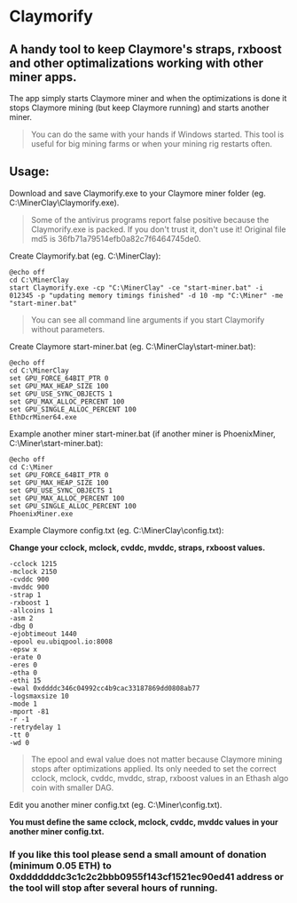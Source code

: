 # Claymorify

## A handy tool to keep Claymore's straps, rxboost and other optimalizations working with other miner apps.

The app simply starts Claymore miner and when the optimizations is done it stops Claymore mining (but keep Claymore running) and starts another miner.

> You can do the same with your hands if Windows started. This tool is useful for big mining farms or when your mining rig restarts often.

## Usage:
Download and save Claymorify.exe to your Claymore miner folder (eg. C:\MinerClay\Claymorify.exe).

> Some of the antivirus programs report false positive because the Claymorify.exe is packed.
> If you don't trust it, don't use it!
> Original file md5 is 36fb71a79514efb0a82c7f6464745de0.

Create Claymorify.bat (eg. C:\MinerClay):
```
@echo off
cd C:\MinerClay
start Claymorify.exe -cp "C:\MinerClay" -ce "start-miner.bat" -i 012345 -p "updating memory timings finished" -d 10 -mp "C:\Miner" -me "start-miner.bat"
```

> You can see all command line arguments if you start Claymorify without parameters.

Create Claymore start-miner.bat (eg. C:\MinerClay\start-miner.bat):
```
@echo off
cd C:\MinerClay
set GPU_FORCE_64BIT_PTR 0
set GPU_MAX_HEAP_SIZE 100
set GPU_USE_SYNC_OBJECTS 1
set GPU_MAX_ALLOC_PERCENT 100
set GPU_SINGLE_ALLOC_PERCENT 100
EthDcrMiner64.exe
```

Example another miner start-miner.bat (if another miner is PhoenixMiner, C:\Miner\start-miner.bat):
```
@echo off
cd C:\Miner
set GPU_FORCE_64BIT_PTR 0
set GPU_MAX_HEAP_SIZE 100
set GPU_USE_SYNC_OBJECTS 1
set GPU_MAX_ALLOC_PERCENT 100
set GPU_SINGLE_ALLOC_PERCENT 100
PhoenixMiner.exe
```

Example Claymore config.txt (eg. C:\MinerClay\config.txt):

**Change your cclock, mclock, cvddc, mvddc, straps, rxboost values.**
```
-cclock 1215
-mclock 2150
-cvddc 900
-mvddc 900
-strap 1
-rxboost 1
-allcoins 1
-asm 2
-dbg 0
-ejobtimeout 1440
-epool eu.ubiqpool.io:8008
-epsw x
-erate 0
-eres 0
-etha 0
-ethi 15
-ewal 0xddddc346c04992cc4b9cac33187869dd0808ab77
-logsmaxsize 10
-mode 1
-mport -81
-r -1
-retrydelay 1
-tt 0
-wd 0
```
> The epool and ewal value does not matter because Claymore mining stops after optimizations applied. Its only needed to set the correct cclock, mclock, cvddc, mvddc, strap, rxboost values in an Ethash algo coin with smaller DAG.

Edit you another miner config.txt (eg. C:\Miner\config.txt).

**You must define the same cclock, mclock, cvddc, mvddc values in your another miner config.txt.**

### If you like this tool please send a small amount of donation (minimum 0.05 ETH) to 0xdddddddc3c1c2c2bbb0955f143cf1521ec90ed41 address or the tool will stop after several hours of running.
